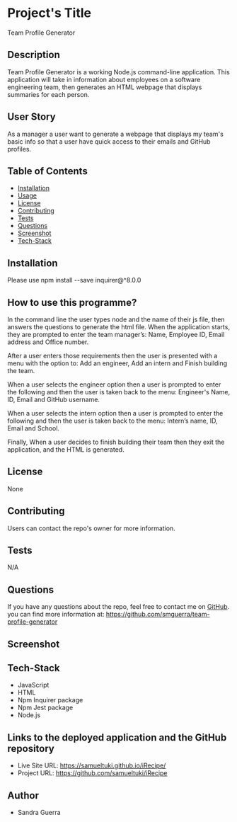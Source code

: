 # Project's Title


Team Profile Generator


## Description 


Team Profile Generator is a working Node.js command-line application. This application will take in information about employees on a software engineering team, then generates an HTML webpage that displays summaries for each person. 


## User Story

As a manager a user want to generate a webpage that displays my team's basic info so that a user have quick access to their emails and GitHub profiles.


## Table of Contents 

* [Installation](#installation) 
* [Usage](#usage) 
* [License](#license)
* [Contributing](#contributing)
* [Tests](#test)
* [Questions](#questions)
* [Screenshot](#screenshot)
* [Tech-Stack](#tech-stack)

    
## Installation


Please use npm install --save inquirer@^8.0.0


## How to use this programme?


In the command line the user types node and the name of their js file, then answers the questions to generate the html file. When the application starts, they are prompted to enter the team manager’s: Name, Employee ID, Email address and Office number.

After a user enters those requirements then the user is presented with a menu with the option to: Add an engineer, Add an intern and Finish building the team.

When a user selects the engineer option then a user is prompted to enter the following and then the user is taken back to the menu: Engineer's Name, ID, Email and GitHub username.

When a user selects the intern option then a user is prompted to enter the following and then the user is taken back to the menu: Intern’s name, ID, Email and School.

Finally, When a user decides to finish building their team then they exit the application, and the HTML is generated.


## License 


None


## Contributing


Users can contact the repo's owner for more information.


## Tests

N/A


## Questions
    
If you have any questions about the repo, feel free to contact me on [GitHub](https://github.com/smguerra). you can find more information at: https://github.com/smguerra/team-profile-generator

## Screenshot


## Tech-Stack

- JavaScript 
- HTML
- Npm Inquirer package
- Npm Jest package
- Node.js


## Links to the deployed application and the GitHub repository


- Live Site URL:  https://samueltuki.github.io/iRecipe/
- Project URL: https://github.com/samueltuki/iRecipe


## Author

- Sandra Guerra
